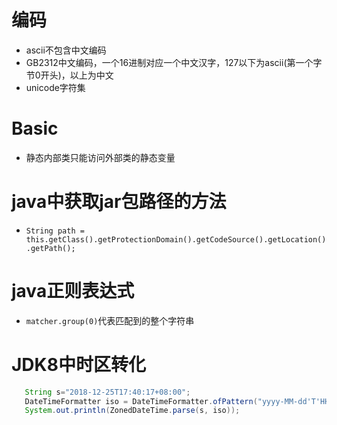 # 编码
- ascii不包含中文编码
- GB2312中文编码，一个16进制对应一个中文汉字，127以下为ascii(第一个字节0开头)，以上为中文
- unicode字符集

# Basic
- 静态内部类只能访问外部类的静态变量

# java中获取jar包路径的方法
- `String path = this.getClass().getProtectionDomain().getCodeSource().getLocation().getPath();`

# java正则表达式
- `matcher.group(0)`代表匹配到的整个字符串

# JDK8中时区转化
 ``` java
    String s="2018-12-25T17:40:17+08:00";
    DateTimeFormatter iso = DateTimeFormatter.ofPattern("yyyy-MM-dd'T'HH:mm:ssz");
    System.out.println(ZonedDateTime.parse(s, iso));
  ```
